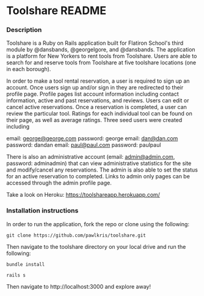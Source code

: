 # Toolshare README

### Description
Toolshare is a Ruby on Rails application built for Flatiron School's third module by @dansbands, @georgelgore, and @dansbands. The application is a platform for New Yorkers to rent tools from Toolshare. Users are able to search for and reserve tools from Toolshare at five toolshare locations (one in each borough).

In order to make a tool rental reservation, a user is required to sign up an account. Once users sign up and/or sign in they are redirected to their profile page. Profile pages list account information including contact information, active and past reservations, and reviews. Users can edit or cancel active reservations. Once a reservation is completed, a user can review the particular tool. Ratings for each individual tool can be found on their page, as well as average ratings. Three seed users were created including

email: george@george.com password: george
email: dan@dan.com password: dandan
email: paul@paul.com password: paulpaul

There is also an administrative account (email: admin@admin.com, password: adminadmin) that can view administrative statistics for the site and modify/cancel any reservations. The admin is also able to set the status for  an active reservation to completed. Links to admin only pages can be accessed through the admin profile page. 

Take a look on Heroku: https://toolshareapp.herokuapp.com/

### Installation instructions

In order to run the application, fork the repo or clone using the following:

```git clone https://github.com/pawlkris/toolshare.git ```

Then navigate to the toolshare directory on your local drive and run the following:

``` bundle install ```

``` rails s ```

Then navigate to http://localhost:3000 and explore away!
